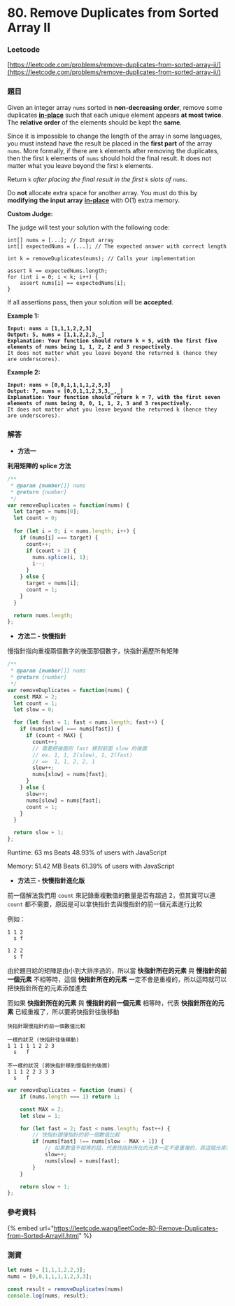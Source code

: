 # 80. Remove Duplicates from Sorted Array II

### Leetcode

[https://leetcode.com/problems/remove-duplicates-from-sorted-array-ii/](https://leetcode.com/problems/remove-duplicates-from-sorted-array-ii/)

### 題目

Given an integer array `nums` sorted in **non-decreasing order**, remove some duplicates [**in-place**](https://en.wikipedia.org/wiki/In-place\_algorithm) such that each unique element appears **at most twice**. The **relative order** of the elements should be kept the **same**.

Since it is impossible to change the length of the array in some languages, you must instead have the result be placed in the **first part** of the array `nums`. More formally, if there are `k` elements after removing the duplicates, then the first `k` elements of `nums` should hold the final result. It does not matter what you leave beyond the first `k` elements.

Return `k` _after placing the final result in the first_ `k` _slots of_ `nums`.

Do **not** allocate extra space for another array. You must do this by **modifying the input array** [**in-place**](https://en.wikipedia.org/wiki/In-place\_algorithm) with O(1) extra memory.

**Custom Judge:**

The judge will test your solution with the following code:

```
int[] nums = [...]; // Input array
int[] expectedNums = [...]; // The expected answer with correct length

int k = removeDuplicates(nums); // Calls your implementation

assert k == expectedNums.length;
for (int i = 0; i < k; i++) {
    assert nums[i] == expectedNums[i];
}
```

If all assertions pass, then your solution will be **accepted**.

&#x20;

**Example 1:**

<pre><code><strong>Input: nums = [1,1,1,2,2,3]
</strong><strong>Output: 5, nums = [1,1,2,2,3,_]
</strong><strong>Explanation: Your function should return k = 5, with the first five elements of nums being 1, 1, 2, 2 and 3 respectively.
</strong>It does not matter what you leave beyond the returned k (hence they are underscores).
</code></pre>

**Example 2:**

<pre><code><strong>Input: nums = [0,0,1,1,1,1,2,3,3]
</strong><strong>Output: 7, nums = [0,0,1,1,2,3,3,_,_]
</strong><strong>Explanation: Your function should return k = 7, with the first seven elements of nums being 0, 0, 1, 1, 2, 3 and 3 respectively.
</strong>It does not matter what you leave beyond the returned k (hence they are underscores).
</code></pre>

### 解答 <a href="#ti-jie" id="ti-jie"></a>

* **方法一**

**利用矩陣的 splice 方法**

```javascript
/**
 * @param {number[]} nums
 * @return {number}
 */
var removeDuplicates = function(nums) {
  let target = nums[0];
  let count = 0;
  
  for (let i = 0; i < nums.length; i++) {
    if (nums[i] === target) {
      count++;
      if (count > 2) {
        nums.splice(i, 1);
        i--;
      }
    } else {
      target = nums[i];
      count = 1;
    }
  }

  return nums.length;
};
```

* **方法二 - 快慢指針**

慢指針指向重複兩個數字的後面那個數字，快指針遍歷所有矩陣

```javascript
/**
 * @param {number[]} nums
 * @return {number}
 */
var removeDuplicates = function(nums) {
  const MAX = 2;
  let count = 1;
  let slow = 0;

  for (let fast = 1; fast < nums.length; fast++) {
    if (nums[slow] === nums[fast]) {
      if (count < MAX) {
        count++;
        // 需要把後面的 fast 移到前面 slow 的後面
        // ex. 1, 1, 2(slow), 1, 2(fast)
        // =>  1, 1, 2, 2, 1
        slow++;
        nums[slow] = nums[fast];
      }
    } else {
      slow++;
      nums[slow] = nums[fast];
      count = 1;
    }
  }

  return slow + 1;
};
```

Runtime: 63 ms Beats 48.93% of users with JavaScript

Memory: 51.42 MB Beats 61.39% of users with JavaScript

* **方法三 - 快慢指針進化版**

前一個解法我們用 `count` 來記錄重複數值的數量是否有超過 2，但其實可以連 `count` 都不需要，原因是可以拿快指針去與慢指針的前一個元素進行比較

例如：

```
1 1 2
  s f
  
1 2 2
  s f 
```

由於題目給的矩陣是由小到大排序過的，所以當 **快指針所在的元素** 與 **慢指針的前一個元素** 不相等時，這個 **快指針所在的元素** 一定不會是重複的，所以這時就可以把快指針所在的元素添加進去

而如果 **快指針所在的元素** 與 **慢指針的前一個元素** 相等時，代表 **快指針所在的元素** 已經重複了，所以要將快指針往後移動

```
快指針跟慢指針的前一個數值比較

一樣的狀況 (快指針往後移動)
1 1 1 1 1 2 2 3
  s   f
  
不一樣的狀況 (將快指針移到慢指針的後面)
1 1 1 2 2 3 3 3
  s   f
```

```javascript
var removeDuplicates = function (nums) {
    if (nums.length === 1) return 1;

    const MAX = 2;
    let slow = 1;

    for (let fast = 2; fast < nums.length; fast++) {
        // 快指針跟慢指針的前一個數值比較
        if (nums[fast] !== nums[slow - MAX + 1]) {
            // 如果數值不相等的話，代表快指針所在的元素一定不是重複的，將這個元素添加進去
            slow++;
            nums[slow] = nums[fast];
        }
    }

    return slow + 1;
};
```

### 參考資料

{% embed url="https://leetcode.wang/leetCode-80-Remove-Duplicates-from-Sorted-ArrayII.html" %}

### 測資

```javascript
let nums = [1,1,1,2,2,3];
nums = [0,0,1,1,1,1,2,3,3];

const result = removeDuplicates(nums)
console.log(nums, result);
```

